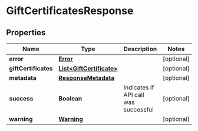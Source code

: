 
# GiftCertificatesResponse

## Properties
Name | Type | Description | Notes
------------ | ------------- | ------------- | -------------
**error** | [**Error**](Error.md) |  |  [optional]
**giftCertificates** | [**List&lt;GiftCertificate&gt;**](GiftCertificate.md) |  |  [optional]
**metadata** | [**ResponseMetadata**](ResponseMetadata.md) |  |  [optional]
**success** | **Boolean** | Indicates if API call was successful |  [optional]
**warning** | [**Warning**](Warning.md) |  |  [optional]



